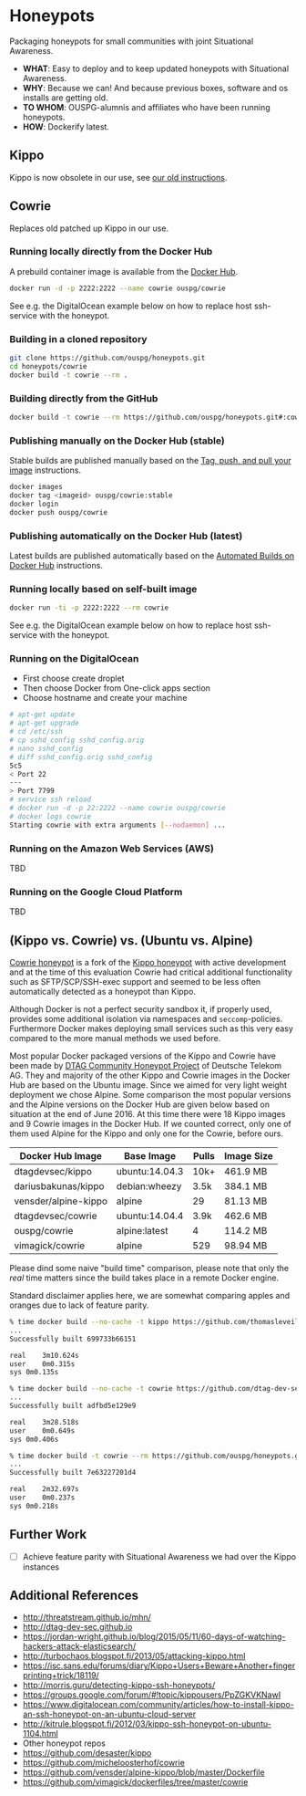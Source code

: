 # Honeypots

Packaging honeypots for small communities with joint Situational Awareness.

* **WHAT**: Easy to deploy and to keep updated honeypots with Situational Awareness.
* **WHY**: Because we can! And because previous boxes, software and os installs are
getting old.
* **TO WHOM**: OUSPG-alumnis and affiliates who have been running honeypots.
* **HOW**: Dockerify latest.

## Kippo

Kippo is now obsolete in our use, see [our old instructions](kippo/).

## Cowrie

Replaces old patched up Kippo in our use.

### Running locally directly from the Docker Hub

A prebuild container image is available from the
[Docker Hub](https://hub.docker.com/r/ouspg/cowrie/).

```sh
docker run -d -p 2222:2222 --name cowrie ouspg/cowrie
```

See e.g. the DigitalOcean example below on how to replace host
ssh-service with the honeypot.

### Building in a cloned repository

```sh
git clone https://github.com/ouspg/honeypots.git
cd honeypots/cowrie
docker build -t cowrie --rm .
```

### Building directly from the GitHub

```sh
docker build -t cowrie --rm https://github.com/ouspg/honeypots.git#:cowrie
```

### Publishing manually on the Docker Hub (stable)

Stable builds are published manually based on the
[Tag, push, and pull your image](https://docs.docker.com/mac/step_six/)
instructions.

```sh
docker images
docker tag <imageid> ouspg/cowrie:stable
docker login
docker push ouspg/cowrie
```

### Publishing automatically on the Docker Hub (latest)

Latest builds are published automatically based on the
[Automated Builds on Docker Hub](https://docs.docker.com/docker-hub/builds/)
instructions.

### Running locally based on self-built image

```sh
docker run -ti -p 2222:2222 --rm cowrie
```

See e.g. the DigitalOcean example below on how to replace host
ssh-service with the honeypot.

### Running on the DigitalOcean

 * First choose create droplet
 * Then choose Docker from One-click apps section
 * Choose hostname and create your machine

```sh
# apt-get update
# apt-get upgrade
# cd /etc/ssh
# cp sshd_config sshd_config.orig
# nano sshd_config
# diff sshd_config.orig sshd_config
5c5
< Port 22
---
> Port 7799
# service ssh reload
# docker run -d -p 22:2222 --name cowrie ouspg/cowrie
# docker logs cowrie
Starting cowrie with extra arguments [--nodaemon] ...
```

### Running on the Amazon Web Services (AWS)

TBD

### Running on the Google Cloud Platform

TBD

## (Kippo vs. Cowrie) vs. (Ubuntu vs. Alpine)

[Cowrie honeypot](http://www.micheloosterhof.com/cowrie/) is a fork of the
[Kippo honeypot](https://github.com/desaster/kippo) with active
development and at the time of this evaluation Cowrie had critical additional
functionality such as SFTP/SCP/SSH-exec support and seemed to be less often
automatically detected as a honeypot than Kippo.

Although Docker is not a perfect security sandbox it, if properly used,
provides some additional isolation via namespaces and `seccomp`-policies.
Furthermore Docker makes deploying small services such as this very
easy compared to the more manual methods we used before.

Most popular Docker packaged versions of the Kippo and Cowrie have been made by
[DTAG Community Honeypot Project](http://dtag-dev-sec.github.io) of
Deutsche Telekom AG. They and majority of the other Kippo and Cowrie images
in the Docker Hub are based on the Ubuntu image. Since we aimed for
very light weight deployment we chose Alpine. Some comparison the most popular
versions and the Alpine versions on the Docker Hub are given below based on
situation at the end of June 2016. At this time there were 18 Kippo images and 9
Cowrie images in the Docker Hub. If we counted correct, only one of them used
Alpine for the Kippo and only one for the Cowrie, before ours.

| Docker Hub Image     | Base Image     | Pulls | Image Size |
| -------------------  | -------------- | ----- | ---------- |
| dtagdevsec/kippo     | ubuntu:14.04.3 | 10k+  | 461.9 MB   |    
| dariusbakunas/kippo  | debian:wheezy  | 3.5k  | 384.1 MB   |
| vensder/alpine-kippo | alpine         | 29    | 81.13 MB   |
| dtagdevsec/cowrie    | ubuntu:14.04.4 | 3.9k  | 462.6 MB   |
| ouspg/cowrie         | alpine:latest  | 4     | 114.2 MB   |
| vimagick/cowrie      | alpine         | 529   | 98.94 MB   |

Please dind some naive "build time" comparison, please note that only the
*real* time matters since the build takes place in a remote Docker engine.

Standard disclaimer applies here, we are somewhat comparing apples
and oranges due to lack of feature parity.

```sh
% time docker build --no-cache -t kippo https://github.com/thomasleveil/docker-kippo.git
...
Successfully built 699733b66151

real	3m10.624s
user	0m0.315s
sys	0m0.135s

% time docker build --no-cache -t cowrie https://github.com/dtag-dev-sec/cowrie.git
...
Successfully built adfbd5e129e9

real	3m28.518s
user	0m0.649s
sys	0m0.406s

% time docker build -t cowrie --rm https://github.com/ouspg/honeypots.git#:cowrie
...
Successfully built 7e63227201d4

real	2m32.697s
user	0m0.237s
sys	0m0.218s
```

## Further Work

 * [ ] Achieve feature parity with Situational Awareness we had over the Kippo instances

## Additional References

* http://threatstream.github.io/mhn/
* http://dtag-dev-sec.github.io
* https://jordan-wright.github.io/blog/2015/05/11/60-days-of-watching-hackers-attack-elasticsearch/
* http://turbochaos.blogspot.fi/2013/05/attacking-kippo.html
* https://isc.sans.edu/forums/diary/Kippo+Users+Beware+Another+fingerprinting+trick/18119/
* http://morris.guru/detecting-kippo-ssh-honeypots/
* https://groups.google.com/forum/#!topic/kippousers/PpZGKVKNawI
* https://www.digitalocean.com/community/articles/how-to-install-kippo-an-ssh-honeypot-on-an-ubuntu-cloud-server
* http://kitrule.blogspot.fi/2012/03/kippo-ssh-honeypot-on-ubuntu-1104.html
* Other honeypot repos
 * https://github.com/desaster/kippo
 * https://github.com/micheloosterhof/cowrie
 * https://github.com/vensder/alpine-kippo/blob/master/Dockerfile
 * https://github.com/vimagick/dockerfiles/tree/master/cowrie
